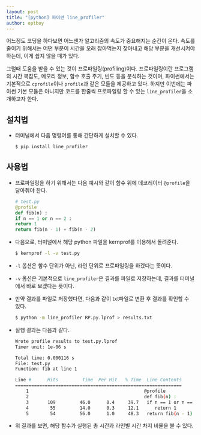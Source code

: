```yaml
---
layout: post
title: "[python] 파이썬 line_profiler"
author: optboy
---
```


어느정도 코딩을 하다보면 어느샌가 알고리즘의 속도가 중요해지는 순간이 온다. 속도를 줄이기 위해서는 어떤 부분이 시간을 오래 잡아먹는지 찾아내고 해당 부분을 개선시켜야 하는데, 이게 쉽지 않을 때가 있다.   

그럴때 도움을 받을 수 있는 것이 프로파일링(profiling)이다. 프로파일링이란 프로그램의 시간 복잡도, 메모리 정보, 함수 호출 주기, 빈도 등을 분석하는 것이며, 파이썬에서는 기본적으로 `cprofile`이나 `profile`과 같은 모듈을 제공하고 있다. 하지만 이번에는 파이썬 기본 모듈은 아니지만 코드를 한줄씩 프로파일링 할 수 있는 `line_profiler`을 소개하고자 한다.

## 설치법  

- 터미널에서 다음 명령어를 통해 간단하게 설치할 수 있다.
    ```bash
    $ pip install line_profiler
    ```

## 사용법

- 프로파일링을 하기 위해서는 다음 예시와 같이 함수 위에 데코레이터 `@profile`을 달아줘야 한다.  
    ```python
    # test.py  
    @profile
    def fib(n) :
    if n == 1 or n == 2 :
    return 1
    return fib(n - 1) + fib(n - 2)
    ```

- 다음으로, 터미널에서 해당 python 파일을 kernprof를 이용해서 돌려준다.  

    ```bash
    $ kernprof -l -v test.py
    ```  
    
- `-l` 옵션은 함수 단위가 아닌, 라인 단위로 프로파일링을 하겠다는 뜻이다.  

- `-v` 옵션은 기본적으로 `line_profiler`은 결과를 파일로 저장하는데, 결과를 터미널에서 바로 보겠다는 뜻이다.

- 만약 결과를 파일로 저장했다면, 다음과 같이 txt파일로 변환 후 결과를 확인할 수 있다.
  
    ```bash
    $ python -m line_profiler RP.py.lprof > results.txt
    ```

- 실행 결과는 다음과 같다.  

    ```bash
    Wrote profile results to test.py.lprof
    Timer unit: 1e-06 s

    Total time: 0.000116 s
    File: test.py
    Function: fib at line 1

    Line #      Hits         Time  Per Hit   % Time  Line Contents
    ==============================================================
        1                                           @profile
        2                                           def fib(n) :
        3       109         46.0      0.4     39.7   if n == 1 or n == 2 :
        4        55         14.0      0.3     12.1      return 1
        5        54         56.0      1.0     48.3   return fib(n - 1) + fib(n - 2)
    ```

- 위 결과를 보면, 해당 함수가 실행된 총 시간과 라인별 시간 차지 비율을 볼 수 있다.  


